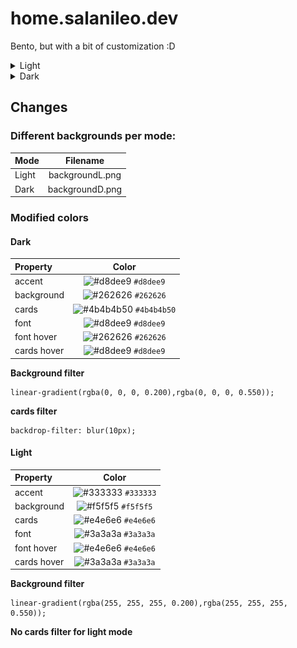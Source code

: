 # home.salanileo.dev

Bento, but with a bit of customization :D

<details>
  <summary>Light</summary>
  <img src="assets/img/light.png">
</details>

<details>
  <summary>Dark</summary>
  <img src="assets/img/dark.png">
</details>

## Changes

### Different backgrounds per mode:

| Mode  |    Filename     |
| :---- | :-------------: |
| Light | backgroundL.png |
| Dark  | backgroundD.png |

### Modified colors

#### Dark

| Property    |                                      Color                                      |
| :---------- | :-----------------------------------------------------------------------------: |
| accent      |    ![#d8dee9](https://via.placeholder.com/15/d8dee9/000000?text=+) `#d8dee9`    |
| background  |    ![#262626](https://via.placeholder.com/15/262626/000000?text=+) `#262626`    |
| cards       | ![#4b4b4b50](https://via.placeholder.com/15/4b4b4b50/000000?text=+) `#4b4b4b50` |
| font        |    ![#d8dee9](https://via.placeholder.com/15/d8dee9/000000?text=+) `#d8dee9`    |
| font hover  |    ![#262626](https://via.placeholder.com/15/262626/000000?text=+) `#262626`    |
| cards hover |    ![#d8dee9](https://via.placeholder.com/15/d8dee9/000000?text=+) `#d8dee9`    |

<b> Background filter </b><br>

    linear-gradient(rgba(0, 0, 0, 0.200),rgba(0, 0, 0, 0.550));

<b> cards filter </b><br>

    backdrop-filter: blur(10px);

#### Light

| Property    |                                   Color                                   |
| :---------- | :-----------------------------------------------------------------------: |
| accent      | ![#333333](https://via.placeholder.com/15/333333/000000?text=+) `#333333` |
| background  | ![#f5f5f5](https://via.placeholder.com/15/f5f5f5/000000?text=+) `#f5f5f5` |
| cards       | ![#e4e6e6](https://via.placeholder.com/15/e4e6e6/000000?text=+) `#e4e6e6` |
| font        | ![#3a3a3a](https://via.placeholder.com/15/3a3a3a/000000?text=+) `#3a3a3a` |
| font hover  | ![#e4e6e6](https://via.placeholder.com/15/e4e6e6/000000?text=+) `#e4e6e6` |
| cards hover | ![#3a3a3a](https://via.placeholder.com/15/3a3a3a/000000?text=+) `#3a3a3a` |

<b> Background filter </b><br>

    linear-gradient(rgba(255, 255, 255, 0.200),rgba(255, 255, 255, 0.550));

<b> No cards filter for light mode</b>
